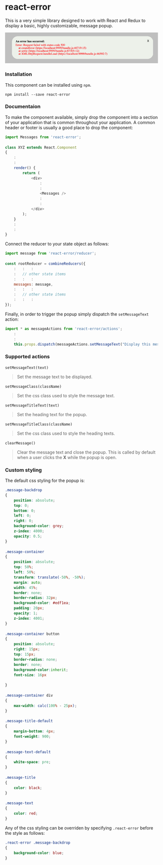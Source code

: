 # react-error

This is a very simple library designed to work with React and Redux to display a basic, highly customizable, message popup.

![](error.png)

### Installation

This component can be installed using `npm`.

```
npm install --save react-error
```

### Documentaion

To make the component available, simply drop the component into a section of your application that is common throughout your application.  A common header or footer is usually a good place to drop the component:

```javascript
import Messages from 'react-error';

class XYZ extends React.Component
{
	:
	:
	render() {
		return (
			<div>
				:
				:
				<Messages />
				:
				:
			</div>
		);
	}
	:
	:
}
```

Connect the reducer to your state object as follows:

```javascript
import message from 'react-error/reducer';

const rootReducer = combineReducers({
	:	:	:
	:	// other state items
	:	:	:
	messages: message,
	:	:	:
	:	// other state items
	:	:	:
});
```

Finally, in order to trigger the popup simply dispatch the `setMessageText` action:

```javascript
import * as messageActions from 'react-error/actions';
	:
	:
	this.props.dispatch(messageActions.setMessageText("Display this message."));
```

### Supported actions

`setMessageText(text)`

> Set the message text to be displayed.

`setMessageClass(className)`

> Set the css class used to style the message text.

`setMessageTitleText(text)`

> Set the heading text for the popup.

`setMessageTitleClass(className)`

> Set the css class used to style the heading texts.

`clearMessage()`

> Clear the message text and close the popup.  This is called by default when a user clicks the **X** while the popup is open.

### Custom styling

The default css styling for the popup is:

```css
.message-backdrop
{
	position: absolute;
	top: 0;
	bottom: 0;
	left: 0;
	right: 0;
	background-color: grey;
	z-index: 4000;
	opacity: 0.5;
}

.message-container
{
	position: absolute;
	top: 50%;
	left: 50%;
	transform: translate(-50%, -50%);
	margin: auto;
	width: 45%;
	border: none;
	border-radius: 32px;
	background-color: #edf1ea;
	padding: 20px;
	opacity: 1;
	z-index: 4001;
}

.message-container button
{
	position: absolute;
	right: 15px;
	top: 15px;
	border-radius: none;
	border: none;
	background-color:inherit;
	font-size: 16px

}

.message-container div
{
	max-width: calc(100% - 25px);
}

.message-title-default
{
	margin-bottom: 4px;
	font-weight: 900;
}

.message-text-default
{
	white-space: pre;
}

.message-title
{
	color: black;
}

.message-text
{
	color: red;
}
```

Any of the css styling can be overriden by specifying `.react-error` before the style as follows:

```css
.react-error .message-backdrop
{
	background-color: blue;
}
```
